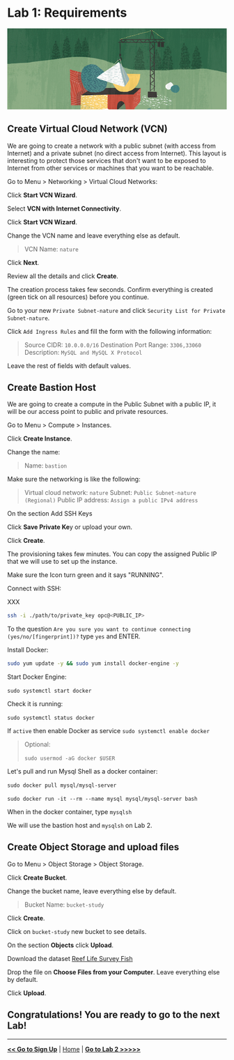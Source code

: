 # Lab 1: Requirements

![Requirements](./images/requirements.png)

## Create Virtual Cloud Network (VCN)

We are going to create a network with a public subnet (with access from Internet) and a private subnet (no direct access from Internet). This layout is interesting to protect those services that don't want to be exposed to Internet from other services or machines that you want to be reachable.

Go to Menu > Networking > Virtual Cloud Networks:

Click **Start VCN Wizard**.

Select **VCN with Internet Connectivity**.

Click **Start VCN Wizard**.

Change the VCN name and leave everything else as default.

> VCN Name: `nature`

Click **Next**.

Review all the details and click **Create**.

The creation process takes few seconds. Confirm everything is created (green tick on all resources) before you continue.

Go to your new `Private Subnet-nature` and click `Security List for Private Subnet-nature`.

Click `Add Ingress Rules` and fill the form with the following information:

> Source CIDR: `10.0.0.0/16`
> Destination Port Range: `3306,33060`
> Description: `MySQL and MySQL X Protocol`

Leave the rest of fields with default values.

## Create Bastion Host

We are going to create a compute in the Public Subnet with a public IP, it will be our access point to public and private resources.

Go to Menu > Compute > Instances.

Click **Create Instance**.

Change the name:

> Name: `bastion`

Make sure the networking is like the following:

> Virtual cloud network: `nature`
> Subnet: `Public Subnet-nature (Regional)`
> Public IP address: `Assign a public IPv4 address`

On the section Add SSH Keys

Click **Save Private Ke**y or upload your own.

Click **Create**.

The provisioning takes few minutes. You can copy the assigned Public IP that we will use to set up the instance.

Make sure the Icon turn green and it says "RUNNING".

Connect with SSH:

XXX

```bash
ssh -i ./path/to/private_key opc@<PUBLIC_IP>
```

To the question `Are you sure you want to continue connecting (yes/no/[fingerprint])?` type `yes` and ENTER.

Install Docker:

```bash
sudo yum update -y && sudo yum install docker-engine -y
```

Start Docker Engine:

`sudo systemctl start docker`

Check it is running:

`sudo systemctl status docker`

If `active` then enable Docker as service 
`sudo systemctl enable docker`

> Optional:
> 
> `sudo usermod -aG docker $USER`

Let's pull and run Mysql Shell as a docker container:

`sudo docker pull mysql/mysql-server`

`sudo docker run -it --rm --name mysql mysql/mysql-server bash`

When in the docker container, type `mysqlsh`

We will use the bastion host and `mysqlsh` on Lab 2.

## Create Object Storage and upload files

Go to Menu > Object Storage > Object Storage.

Click **Create Bucket**.

Change the bucket name, leave everything else by default.

> Bucket Name: `bucket-study`

Click **Create**.

Click on `bucket-study` new bucket to see details.

On the section **Objects** click **Upload**.

Download the dataset [Reef Life Survey Fish](./files/reef_life_survey_fish.csv)

Drop the file on **Choose Files from your Computer**. Leave everything else by default.

Click **Upload**.

## Congratulations! You are ready to go to the next Lab!

---

[**<< Go to Sign Up**](../lab0/README.md) | [Home](../README.md) | [**Go to Lab 2 >>>>>**](../lab2/README.md)
